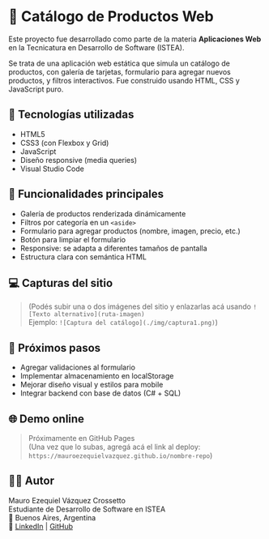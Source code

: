 # 🛒 Catálogo de Productos Web

Este proyecto fue desarrollado como parte de la materia **Aplicaciones Web** en la Tecnicatura en Desarrollo de Software (ISTEA).

Se trata de una aplicación web estática que simula un catálogo de productos, con galería de tarjetas, formulario para agregar nuevos productos, y filtros interactivos. Fue construido usando HTML, CSS y JavaScript puro.

## 🧰 Tecnologías utilizadas

- HTML5
- CSS3 (con Flexbox y Grid)
- JavaScript
- Diseño responsive (media queries)
- Visual Studio Code

## 🎯 Funcionalidades principales

- Galería de productos renderizada dinámicamente
- Filtros por categoría en un `<aside>`
- Formulario para agregar productos (nombre, imagen, precio, etc.)
- Botón para limpiar el formulario
- Responsive: se adapta a diferentes tamaños de pantalla
- Estructura clara con semántica HTML

## 💻 Capturas del sitio

> (Podés subir una o dos imágenes del sitio y enlazarlas acá usando `![Texto alternativo](ruta-imagen)`  
> Ejemplo: `![Captura del catálogo](./img/captura1.png)`)

## 🚀 Próximos pasos

- Agregar validaciones al formulario
- Implementar almacenamiento en localStorage
- Mejorar diseño visual y estilos para mobile
- Integrar backend con base de datos (C# + SQL)

## 🌐 Demo online

> Próximamente en GitHub Pages  
> (Una vez que lo subas, agregá acá el link al deploy:  
> `https://mauroezequielvazquez.github.io/nombre-repo`)

## 👨‍💻 Autor

Mauro Ezequiel Vázquez Crossetto  
Estudiante de Desarrollo de Software en ISTEA  
📍 Buenos Aires, Argentina  
🔗 [LinkedIn](https://www.linkedin.com/in/mauro-vazquez-crossetto-570bb0231/) | [GitHub](https://github.com/MauroEzequielVazquez)

